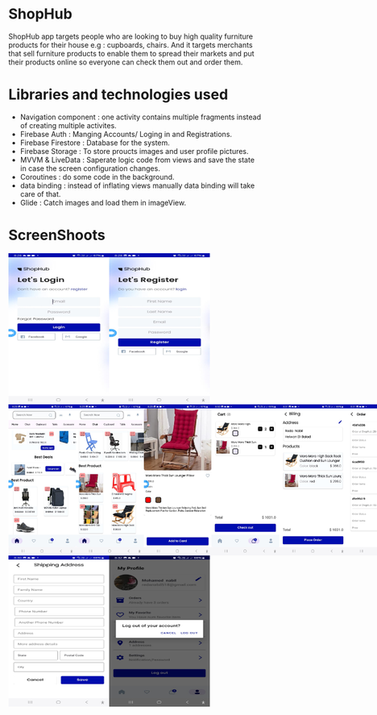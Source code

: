 # ShopHub 

ShopHub app targets people who are looking to buy high quality furniture products for their house e.g : cupboards, chairs. And it targets merchants that sell furniture products to enable them to spread their markets and put their products online so everyone can check them out and order them.

# Libraries and technologies used

* Navigation component : one activity contains multiple fragments instead of creating multiple activites.
* Firebase Auth : Manging Accounts/ Loging in and Registrations.
* Firebase Firestore : Database for the system.
* Firebase Storage : To store proucts images and user profile pictures.
* MVVM & LiveData : Saperate logic code from views and save the state in case the screen configuration changes.
* Coroutines : do some code in the background.
* data binding : instead of inflating views manually data binding will take care of that.
* Glide : Catch images and load them in imageView.

# ScreenShoots
<div style="display: flex;">
    <img src="login screen.jpeg" width="200" height="300"/>
    <img src="register screen.jpeg" width="200" height="300" />
</div>
<div style="display: flex;">
    <img src="home.jpeg" width="200" height="300" />
    <img src="home1.jpeg" width="200" height="300" />
    <img src="home2.jpeg" width="200" height="300" />
    <img src="cart.jpeg" width="200" height="300" />
    <img src="billing.jpeg" width="200" height="300"/>
    <img src="orders.jpeg" width="200" height="300" />
    <img src="ordersDetails.jpeg" width="200" height="300" />
</div>
<div style="display: flex;">
    <img src="addAddress.jpeg" width="200" height="300" />
    <img src="profile.jpeg" width="200" height="300" />
</div>